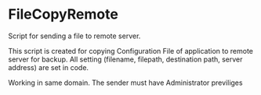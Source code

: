 # FileCopyRemote

Script for sending a file to remote server. 

This script is created for copying Configuration File of application to remote server for backup. All setting (filename, filepath, destination path, server address) are set in code.

Working in same domain. The sender must have Administrator previliges
